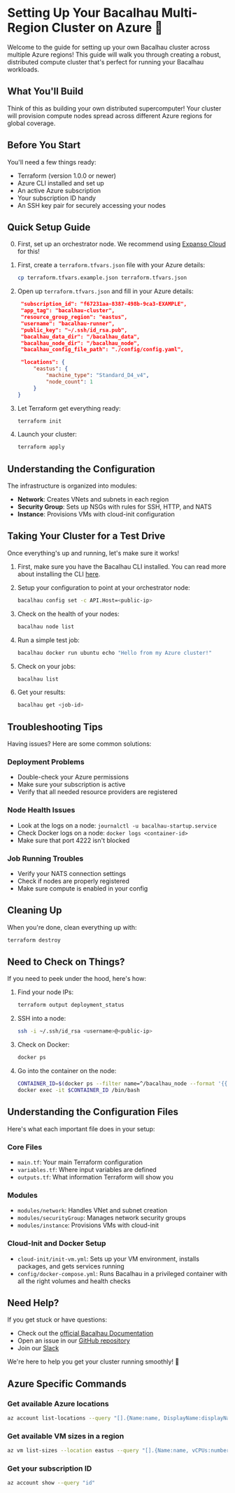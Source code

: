 # Setting Up Your Bacalhau Multi-Region Cluster on Azure 🚀

Welcome to the guide for setting up your own Bacalhau cluster across multiple Azure regions! This guide will walk you through creating a robust, distributed compute cluster that's perfect for running your Bacalhau workloads.

## What You'll Build

Think of this as building your own distributed supercomputer! Your cluster will provision compute nodes spread across different Azure regions for global coverage.

## Before You Start

You'll need a few things ready:
- Terraform (version 1.0.0 or newer)
- Azure CLI installed and set up
- An active Azure subscription
- Your subscription ID handy
- An SSH key pair for securely accessing your nodes

## Quick Setup Guide

0. First, set up an orchestrator node. We recommend using [Expanso Cloud](https://expanso.cloud) for this!

1. First, create a `terraform.tfvars.json` file with your Azure details:
   ```bash
   cp terraform.tfvars.example.json terraform.tfvars.json
   ```

2. Open up `terraform.tfvars.json` and fill in your Azure details:
   ```json
    "subscription_id": "f67231aa-8387-498b-9ca3-EXAMPLE",
    "app_tag": "bacalhau-cluster",
    "resource_group_region": "eastus",
    "username": "bacalhau-runner",
    "public_key": "~/.ssh/id_rsa.pub",
    "bacalhau_data_dir": "/bacalhau_data",
    "bacalhau_node_dir": "/bacalhau_node",
    "bacalhau_config_file_path": "./config/config.yaml",
   
    "locations": {
        "eastus": {
            "machine_type": "Standard_D4_v4",
            "node_count": 1
        }
   }
   ```

3. Let Terraform get everything ready:
   ```bash
   terraform init
   ```

4. Launch your cluster:
   ```bash
   terraform apply
   ```

## Understanding the Configuration

The infrastructure is organized into modules:
- **Network**: Creates VNets and subnets in each region
- **Security Group**: Sets up NSGs with rules for SSH, HTTP, and NATS
- **Instance**: Provisions VMs with cloud-init configuration

## Taking Your Cluster for a Test Drive

Once everything's up and running, let's make sure it works!

1. First, make sure you have the Bacalhau CLI installed. You can read more about installing the CLI [here](https://docs.bacalhau.org/getting-started/installation).

1. Setup your configuration to point at your orchestrator node:
   ```bash
   bacalhau config set -c API.Host=<public-ip>
   ```

2. Check on the health of your nodes:
   ```bash
   bacalhau node list
   ```

3. Run a simple test job:
   ```bash
   bacalhau docker run ubuntu echo "Hello from my Azure cluster!" 
   ```

4. Check on your jobs:
   ```bash
   bacalhau list
   ```

5. Get your results:
   ```bash
   bacalhau get <job-id>
   ```

## Troubleshooting Tips

Having issues? Here are some common solutions:

### Deployment Problems
- Double-check your Azure permissions
- Make sure your subscription is active
- Verify that all needed resource providers are registered

### Node Health Issues
- Look at the logs on a node: `journalctl -u bacalhau-startup.service`
- Check Docker logs on a node: `docker logs <container-id>`
- Make sure that port 4222 isn't blocked

### Job Running Troubles
- Verify your NATS connection settings
- Check if nodes are properly registered
- Make sure compute is enabled in your config

## Cleaning Up

When you're done, clean everything up with:
```bash
terraform destroy
```

## Need to Check on Things?

If you need to peek under the hood, here's how:

1. Find your node IPs:
   ```bash
   terraform output deployment_status
   ```

2. SSH into a node:
   ```bash
   ssh -i ~/.ssh/id_rsa <username>@<public-ip>
   ```

3. Check on Docker:
   ```bash
   docker ps
   ```

4. Go into the container on the node:
   ```bash
   CONTAINER_ID=$(docker ps --filter name=^/bacalhau_node --format '{{.ID}}' | head -n1)
   docker exec -it $CONTAINER_ID /bin/bash
   ```

## Understanding the Configuration Files

Here's what each important file does in your setup:

### Core Files
- `main.tf`: Your main Terraform configuration
- `variables.tf`: Where input variables are defined
- `outputs.tf`: What information Terraform will show you

### Modules
- `modules/network`: Handles VNet and subnet creation
- `modules/securityGroup`: Manages network security groups
- `modules/instance`: Provisions VMs with cloud-init

### Cloud-Init and Docker Setup
- `cloud-init/init-vm.yml`: Sets up your VM environment, installs packages, and gets services running
- `config/docker-compose.yml`: Runs Bacalhau in a privileged container with all the right volumes and health checks

## Need Help?

If you get stuck or have questions:
- Check out the [official Bacalhau Documentation](https://docs.bacalhau.org/)
- Open an issue in our [GitHub repository](https://github.com/bacalhau-project/bacalhau)
- Join our [Slack](https://bit.ly/bacalhau-project-slack)

We're here to help you get your cluster running smoothly! 🌟

## Azure Specific Commands

### Get available Azure locations
```bash
az account list-locations --query "[].{Name:name, DisplayName:displayName}" -o table
```

### Get available VM sizes in a region
```bash
az vm list-sizes --location eastus --query "[].{Name:name, vCPUs:numberOfCores, MemoryGB:memoryInMb, GPUs:gpus}" --output table
```

### Get your subscription ID
```bash
az account show --query "id"
```
